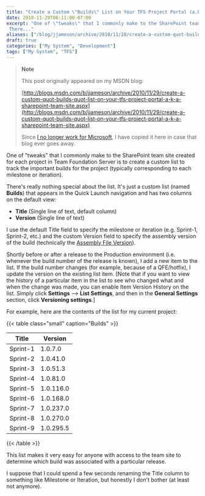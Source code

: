 ```yaml
---
title: "Create a Custom \"Builds\" List on Your TFS Project Portal (a.k.a. SharePoint Team Site)"
date: 2010-11-29T06:11:00-07:00
excerpt: "One of \"tweaks\" that I commonly make to the SharePoint team site created for each project in Team Foundation Server is to create a custom list to track the important builds for the project (typically corresponding to each milestone or iteration). 
 There..."
aliases: ["/blog/jjameson/archive/2010/11/28/create-a-custom-quot-builds-quot-list-on-your-tfs-project-portal-a-k-a-sharepoint-team-site.aspx", "/blog/jjameson/archive/2010/11/29/create-a-custom-quot-builds-quot-list-on-your-tfs-project-portal-a-k-a-sharepoint-team-site.aspx"]
draft: true
categories: ["My System", "Development"]
tags: ["My System", "TFS"]
---
```


> **Note**
>
> This post originally appeared on my MSDN blog:
>
> [http://blogs.msdn.com/b/jjameson/archive/2010/11/29/create-a-custom-quot-builds-quot-list-on-your-tfs-project-portal-a-k-a-sharepoint-team-site.aspx](http://blogs.msdn.com/b/jjameson/archive/2010/11/29/create-a-custom-quot-builds-quot-list-on-your-tfs-project-portal-a-k-a-sharepoint-team-site.aspx)
>
> Since
> [I no longer work for Microsoft](/blog/jjameson/2011/09/02/last-day-with-microsoft),
> I have copied it here in case that blog ever goes away.

One of "tweaks" that I commonly make to the SharePoint team site created for
each project in Team Foundation Server is to create a custom list to track the
important builds for the project (typically corresponding to each milestone or
iteration).

There's really nothing special about the list. It's just a custom list (named
**Builds**) that appears in the Quick Launch navigation and has two columns on
the default view:

- **Title** (Single line of text, default column)
- **Version** (Single line of text)

I use the default Title field to specify the milestone or iteration (e.g.
Sprint-1, Sprint-2, etc.) and the custom Version field to specify the assembly
version of the build (technically the
[Assembly File Version](/blog/jjameson/2009/04/03/best-practices-for-net-assembly-versioning)).

Shortly before or after a release to the Production environment (i.e. whenever
the build number of the release is known), I add a new item to the list. If the
build number changes (for example, because of a QFE/hotfix), I update the
version on the existing list item. [Note that if you want to view the history of
a particular item in the list to see who changed what and when the change was
made, you can enable Item Version History on the list. Simply click **Settings**
--&gt; **List Settings**, and then in the **General Settings** section, click
**Versioning settings**.]

For example, here are the contents of the list for my current project:

{{< table class="small" caption="Builds" >}}

| Title | Version |
| --- | --- |
| Sprint-1 | 1.0.7.0 |
| Sprint-2 | 1.0.41.0 |
| Sprint-3 | 1.0.51.3 |
| Sprint-4 | 1.0.81.0 |
| Sprint-5 | 1.0.116.0 |
| Sprint-6 | 1.0.168.0 |
| Sprint-7 | 1.0.237.0 |
| Sprint-8 | 1.0.270.0 |
| Sprint-9 | 1.0.295.5 |

{{< /table >}}

This list makes it very easy for anyone with access to the team site to
determine which build was associated with a particular release.

I suppose that I could spend a few seconds renaming the Title column to
something like Milestone or Iteration, but honestly I don't bother (at least not
anymore).

